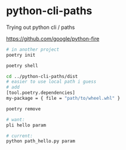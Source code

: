# python-cli-paths
Trying out python cli / paths


https://github.com/google/python-fire


```bash
# in another project
poetry init

poetry shell

cd ../python-cli-paths/dist
# easier to use local path i guess
# add 
[tool.poetry.dependencies]
my-package = { file = "path/to/wheel.whl" }

poetry remove 
```


```bash
# want:
pli hello param

# current:
python path_hello.py param

```